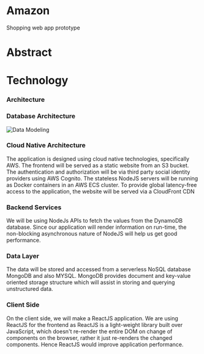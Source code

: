 # Amazon
Shopping web app prototype
 
   
# Abstract 


# Technology

### Architecture


### Database Architecture
![Data Modeling](amazon%20%Schema.png)

### Cloud Native Architecture
The application is designed using cloud native technologies, specifically AWS. The frontend will be served as a static website from an S3 bucket. The authentication and authorization will be via third party social identity providers using AWS Cognito. The stateless NodeJS servers will be running as Docker containers in an AWS ECS cluster. To provide global latency-free access to the application, the website will be served via a CloudFront CDN

### Backend Services
We will be using NodeJs APIs to fetch the values from the DynamoDB database. Since our application will render information on run-time, the non-blocking asynchronous nature of NodeJS will help us get good performance.

### Data Layer
The data will be stored and accessed from a serverless NoSQL database MongoDB and also MYSQL. MongoDB provides document and key-value oriented storage structure which will assist in storing and querying unstructured data.

### Client Side
On the client side, we will make a ReactJS application. We are using ReactJS for the frontend as ReactJS is a light-weight library built over JavaScript, which doesn't re-render the entire DOM on change of components on the browser, rather it just re-renders the changed components. Hence ReactJS would improve application performance.
 
